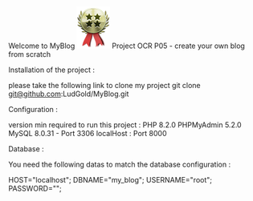 Welcome to MyBlog
![Description de l'image](/public/medal-platinum.png)
Project OCR P05 - create your own blog from scratch

Installation of the project :

please take the following link to clone my project
git clone git@github.com:LudGold/MyBlog.git

Configuration :

version min required to run this project :
PHP 8.2.0
PHPMyAdmin 5.2.0
MySQL 8.0.31 - Port 3306
localHost : Port 8000

Database :

You need the following datas to match the database configuration :

HOST="localhost";
DBNAME="my_blog";
USERNAME="root";
PASSWORD="";
